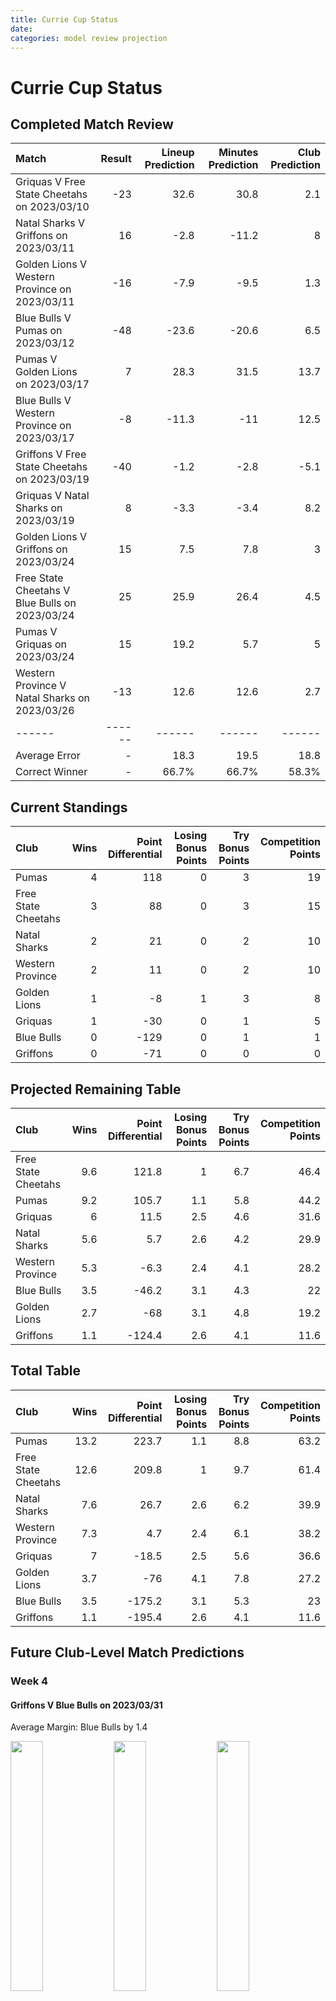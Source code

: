 ```yaml
---  
title: Currie Cup Status  
date:   
categories: model review projection  
---
```

# Currie Cup Status

## Completed Match Review


| Match                                          |   Result |   Lineup Prediction |   Minutes Prediction |   Club Prediction |
|:-----------------------------------------------|---------:|--------------------:|---------------------:|------------------:|
| Griquas V Free State Cheetahs on 2023/03/10    |      -23 |                32.6 |                 30.8 |               2.1 |
| Natal Sharks V Griffons on 2023/03/11          |       16 |                -2.8 |                -11.2 |               8   |
| Golden Lions V Western Province on 2023/03/11  |      -16 |                -7.9 |                 -9.5 |               1.3 |
| Blue Bulls V Pumas on 2023/03/12               |      -48 |               -23.6 |                -20.6 |               6.5 |
| Pumas V Golden Lions on 2023/03/17             |        7 |                28.3 |                 31.5 |              13.7 |
| Blue Bulls V Western Province on 2023/03/17    |       -8 |               -11.3 |                -11   |              12.5 |
| Griffons V Free State Cheetahs on 2023/03/19   |      -40 |                -1.2 |                 -2.8 |              -5.1 |
| Griquas V Natal Sharks on 2023/03/19           |        8 |                -3.3 |                 -3.4 |               8.2 |
| Golden Lions V Griffons on 2023/03/24          |       15 |                 7.5 |                  7.8 |               3   |
| Free State Cheetahs V Blue Bulls on 2023/03/24 |       25 |                25.9 |                 26.4 |               4.5 |
| Pumas V Griquas on 2023/03/24                  |       15 |                19.2 |                  5.7 |               5   |
| Western Province V Natal Sharks on 2023/03/26  |      -13 |                12.6 |                 12.6 |               2.7 |
| ------ | ------ | ------ | ------ | ------ |
| Average Error |       - | 18.3 | 19.5 | 18.8 |
| Correct Winner |       - | 66.7% | 66.7% | 58.3% |


## Current Standings


| Club                |   Wins |   Point Differential |   Losing Bonus Points |   Try Bonus Points |   Competition Points |
|:--------------------|-------:|---------------------:|----------------------:|-------------------:|---------------------:|
| Pumas               |      4 |                  118 |                     0 |                  3 |                   19 |
| Free State Cheetahs |      3 |                   88 |                     0 |                  3 |                   15 |
| Natal Sharks        |      2 |                   21 |                     0 |                  2 |                   10 |
| Western Province    |      2 |                   11 |                     0 |                  2 |                   10 |
| Golden Lions        |      1 |                   -8 |                     1 |                  3 |                    8 |
| Griquas             |      1 |                  -30 |                     0 |                  1 |                    5 |
| Blue Bulls          |      0 |                 -129 |                     0 |                  1 |                    1 |
| Griffons            |      0 |                  -71 |                     0 |                  0 |                    0 |
## Projected Remaining Table


| Club                |   Wins |   Point Differential |   Losing Bonus Points |   Try Bonus Points |   Competition Points |
|:--------------------|-------:|---------------------:|----------------------:|-------------------:|---------------------:|
| Free State Cheetahs |    9.6 |                121.8 |                   1   |                6.7 |                 46.4 |
| Pumas               |    9.2 |                105.7 |                   1.1 |                5.8 |                 44.2 |
| Griquas             |    6   |                 11.5 |                   2.5 |                4.6 |                 31.6 |
| Natal Sharks        |    5.6 |                  5.7 |                   2.6 |                4.2 |                 29.9 |
| Western Province    |    5.3 |                 -6.3 |                   2.4 |                4.1 |                 28.2 |
| Blue Bulls          |    3.5 |                -46.2 |                   3.1 |                4.3 |                 22   |
| Golden Lions        |    2.7 |                -68   |                   3.1 |                4.8 |                 19.2 |
| Griffons            |    1.1 |               -124.4 |                   2.6 |                4.1 |                 11.6 |
## Total Table


| Club                |   Wins |   Point Differential |   Losing Bonus Points |   Try Bonus Points |   Competition Points |
|:--------------------|-------:|---------------------:|----------------------:|-------------------:|---------------------:|
| Pumas               |   13.2 |                223.7 |                   1.1 |                8.8 |                 63.2 |
| Free State Cheetahs |   12.6 |                209.8 |                   1   |                9.7 |                 61.4 |
| Natal Sharks        |    7.6 |                 26.7 |                   2.6 |                6.2 |                 39.9 |
| Western Province    |    7.3 |                  4.7 |                   2.4 |                6.1 |                 38.2 |
| Griquas             |    7   |                -18.5 |                   2.5 |                5.6 |                 36.6 |
| Golden Lions        |    3.7 |                -76   |                   4.1 |                7.8 |                 27.2 |
| Blue Bulls          |    3.5 |               -175.2 |                   3.1 |                5.3 |                 23   |
| Griffons            |    1.1 |               -195.4 |                   2.6 |                4.1 |                 11.6 |
## Future Club-Level Match Predictions

### Week 4

#### Griffons V Blue Bulls on 2023/03/31


Average Margin: Blue Bulls by 1.4

<p float="left">
<img src="plots/performances_Griffons_V_Blue Bulls_4.png" width="32%" />
<img src="plots/resultbar_Griffons_V_Blue Bulls_4.png" width="32%" />
<img src="plots/spreads_Griffons_V_Blue Bulls_4.png" width="32%" />
</p>

#### Free State Cheetahs V Pumas on 2023/03/31


Average Margin: Free State Cheetahs by 4.5

<p float="left">
<img src="plots/performances_Free State Cheetahs_V_Pumas_4.png" width="32%" />
<img src="plots/resultbar_Free State Cheetahs_V_Pumas_4.png" width="32%" />
<img src="plots/spreads_Free State Cheetahs_V_Pumas_4.png" width="32%" />
</p>

#### Golden Lions V Natal Sharks on 2023/04/01


Average Margin: Natal Sharks by 4.1

<p float="left">
<img src="plots/performances_Golden Lions_V_Natal Sharks_4.png" width="32%" />
<img src="plots/resultbar_Golden Lions_V_Natal Sharks_4.png" width="32%" />
<img src="plots/spreads_Golden Lions_V_Natal Sharks_4.png" width="32%" />
</p>

#### Western Province V Griquas on 2023/04/01


Average Margin: Western Province by 3.5

<p float="left">
<img src="plots/performances_Western Province_V_Griquas_4.png" width="32%" />
<img src="plots/resultbar_Western Province_V_Griquas_4.png" width="32%" />
<img src="plots/spreads_Western Province_V_Griquas_4.png" width="32%" />
</p>

### Week 5

#### Blue Bulls V Griquas on 2023/04/07


Average Margin: Griquas by 0.8

<p float="left">
<img src="plots/performances_Blue Bulls_V_Griquas_5.png" width="32%" />
<img src="plots/resultbar_Blue Bulls_V_Griquas_5.png" width="32%" />
<img src="plots/spreads_Blue Bulls_V_Griquas_5.png" width="32%" />
</p>

#### Natal Sharks V Pumas on 2023/04/07


Average Margin: Pumas by 4.7

<p float="left">
<img src="plots/performances_Natal Sharks_V_Pumas_5.png" width="32%" />
<img src="plots/resultbar_Natal Sharks_V_Pumas_5.png" width="32%" />
<img src="plots/spreads_Natal Sharks_V_Pumas_5.png" width="32%" />
</p>

#### Golden Lions V Free State Cheetahs on 2023/04/09


Average Margin: Free State Cheetahs by 13.2

<p float="left">
<img src="plots/performances_Golden Lions_V_Free State Cheetahs_5.png" width="32%" />
<img src="plots/resultbar_Golden Lions_V_Free State Cheetahs_5.png" width="32%" />
<img src="plots/spreads_Golden Lions_V_Free State Cheetahs_5.png" width="32%" />
</p>

#### Western Province V Griffons on 2023/04/09


Average Margin: Western Province by 12.4

<p float="left">
<img src="plots/performances_Western Province_V_Griffons_5.png" width="32%" />
<img src="plots/resultbar_Western Province_V_Griffons_5.png" width="32%" />
<img src="plots/spreads_Western Province_V_Griffons_5.png" width="32%" />
</p>

### Week 6

#### Natal Sharks V Blue Bulls on 2023/04/14


Average Margin: Natal Sharks by 9.9

<p float="left">
<img src="plots/performances_Natal Sharks_V_Blue Bulls_6.png" width="32%" />
<img src="plots/resultbar_Natal Sharks_V_Blue Bulls_6.png" width="32%" />
<img src="plots/spreads_Natal Sharks_V_Blue Bulls_6.png" width="32%" />
</p>

#### Western Province V Free State Cheetahs on 2023/04/15


Average Margin: Free State Cheetahs by 7.5

<p float="left">
<img src="plots/performances_Western Province_V_Free State Cheetahs_6.png" width="32%" />
<img src="plots/resultbar_Western Province_V_Free State Cheetahs_6.png" width="32%" />
<img src="plots/spreads_Western Province_V_Free State Cheetahs_6.png" width="32%" />
</p>

#### Griffons V Pumas on 2023/04/16


Average Margin: Pumas by 15.2

<p float="left">
<img src="plots/performances_Griffons_V_Pumas_6.png" width="32%" />
<img src="plots/resultbar_Griffons_V_Pumas_6.png" width="32%" />
<img src="plots/spreads_Griffons_V_Pumas_6.png" width="32%" />
</p>

#### Golden Lions V Griquas on 2023/04/16


Average Margin: Griquas by 2.2

<p float="left">
<img src="plots/performances_Golden Lions_V_Griquas_6.png" width="32%" />
<img src="plots/resultbar_Golden Lions_V_Griquas_6.png" width="32%" />
<img src="plots/spreads_Golden Lions_V_Griquas_6.png" width="32%" />
</p>

### Week 7

#### Pumas V Western Province on 2023/04/21


Average Margin: Pumas by 13.6

<p float="left">
<img src="plots/performances_Pumas_V_Western Province_7.png" width="32%" />
<img src="plots/resultbar_Pumas_V_Western Province_7.png" width="32%" />
<img src="plots/spreads_Pumas_V_Western Province_7.png" width="32%" />
</p>

#### Blue Bulls V Golden Lions on 2023/04/22


Average Margin: Blue Bulls by 4.9

<p float="left">
<img src="plots/performances_Blue Bulls_V_Golden Lions_7.png" width="32%" />
<img src="plots/resultbar_Blue Bulls_V_Golden Lions_7.png" width="32%" />
<img src="plots/spreads_Blue Bulls_V_Golden Lions_7.png" width="32%" />
</p>

#### Griquas V Griffons on 2023/04/23


Average Margin: Griquas by 12.6

<p float="left">
<img src="plots/performances_Griquas_V_Griffons_7.png" width="32%" />
<img src="plots/resultbar_Griquas_V_Griffons_7.png" width="32%" />
<img src="plots/spreads_Griquas_V_Griffons_7.png" width="32%" />
</p>

#### Free State Cheetahs V Natal Sharks on 2023/04/23


Average Margin: Free State Cheetahs by 11.9

<p float="left">
<img src="plots/performances_Free State Cheetahs_V_Natal Sharks_7.png" width="32%" />
<img src="plots/resultbar_Free State Cheetahs_V_Natal Sharks_7.png" width="32%" />
<img src="plots/spreads_Free State Cheetahs_V_Natal Sharks_7.png" width="32%" />
</p>

### Week 8

#### Golden Lions V Pumas on 2023/04/28


Average Margin: Pumas by 11.8

<p float="left">
<img src="plots/performances_Golden Lions_V_Pumas_8.png" width="32%" />
<img src="plots/resultbar_Golden Lions_V_Pumas_8.png" width="32%" />
<img src="plots/spreads_Golden Lions_V_Pumas_8.png" width="32%" />
</p>

#### Free State Cheetahs V Griffons on 2023/04/28


Average Margin: Free State Cheetahs by 22.9

<p float="left">
<img src="plots/performances_Free State Cheetahs_V_Griffons_8.png" width="32%" />
<img src="plots/resultbar_Free State Cheetahs_V_Griffons_8.png" width="32%" />
<img src="plots/spreads_Free State Cheetahs_V_Griffons_8.png" width="32%" />
</p>

#### Natal Sharks V Griquas on 2023/04/29


Average Margin: Natal Sharks by 5.2

<p float="left">
<img src="plots/performances_Natal Sharks_V_Griquas_8.png" width="32%" />
<img src="plots/resultbar_Natal Sharks_V_Griquas_8.png" width="32%" />
<img src="plots/spreads_Natal Sharks_V_Griquas_8.png" width="32%" />
</p>

#### Western Province V Blue Bulls on 2023/04/29


Average Margin: Western Province by 7.7

<p float="left">
<img src="plots/performances_Western Province_V_Blue Bulls_8.png" width="32%" />
<img src="plots/resultbar_Western Province_V_Blue Bulls_8.png" width="32%" />
<img src="plots/spreads_Western Province_V_Blue Bulls_8.png" width="32%" />
</p>

### Week 9

#### Griquas V Golden Lions on 2023/05/05


Average Margin: Griquas by 8.9

<p float="left">
<img src="plots/performances_Griquas_V_Golden Lions_9.png" width="32%" />
<img src="plots/resultbar_Griquas_V_Golden Lions_9.png" width="32%" />
<img src="plots/spreads_Griquas_V_Golden Lions_9.png" width="32%" />
</p>

#### Pumas V Griffons on 2023/05/05


Average Margin: Pumas by 21.6

<p float="left">
<img src="plots/performances_Pumas_V_Griffons_9.png" width="32%" />
<img src="plots/resultbar_Pumas_V_Griffons_9.png" width="32%" />
<img src="plots/spreads_Pumas_V_Griffons_9.png" width="32%" />
</p>

#### Free State Cheetahs V Western Province on 2023/05/06


Average Margin: Free State Cheetahs by 14.0

<p float="left">
<img src="plots/performances_Free State Cheetahs_V_Western Province_9.png" width="32%" />
<img src="plots/resultbar_Free State Cheetahs_V_Western Province_9.png" width="32%" />
<img src="plots/spreads_Free State Cheetahs_V_Western Province_9.png" width="32%" />
</p>

#### Blue Bulls V Natal Sharks on 2023/05/06


Average Margin: Natal Sharks by 2.8

<p float="left">
<img src="plots/performances_Blue Bulls_V_Natal Sharks_9.png" width="32%" />
<img src="plots/resultbar_Blue Bulls_V_Natal Sharks_9.png" width="32%" />
<img src="plots/spreads_Blue Bulls_V_Natal Sharks_9.png" width="32%" />
</p>

### Week 10

#### Griffons V Western Province on 2023/05/12


Average Margin: Western Province by 5.3

<p float="left">
<img src="plots/performances_Griffons_V_Western Province_10.png" width="32%" />
<img src="plots/resultbar_Griffons_V_Western Province_10.png" width="32%" />
<img src="plots/spreads_Griffons_V_Western Province_10.png" width="32%" />
</p>

#### Pumas V Natal Sharks on 2023/05/12


Average Margin: Pumas by 10.8

<p float="left">
<img src="plots/performances_Pumas_V_Natal Sharks_10.png" width="32%" />
<img src="plots/resultbar_Pumas_V_Natal Sharks_10.png" width="32%" />
<img src="plots/spreads_Pumas_V_Natal Sharks_10.png" width="32%" />
</p>

#### Griquas V Blue Bulls on 2023/05/13


Average Margin: Griquas by 7.6

<p float="left">
<img src="plots/performances_Griquas_V_Blue Bulls_10.png" width="32%" />
<img src="plots/resultbar_Griquas_V_Blue Bulls_10.png" width="32%" />
<img src="plots/spreads_Griquas_V_Blue Bulls_10.png" width="32%" />
</p>

#### Free State Cheetahs V Golden Lions on 2023/05/13


Average Margin: Free State Cheetahs by 19.5

<p float="left">
<img src="plots/performances_Free State Cheetahs_V_Golden Lions_10.png" width="32%" />
<img src="plots/resultbar_Free State Cheetahs_V_Golden Lions_10.png" width="32%" />
<img src="plots/spreads_Free State Cheetahs_V_Golden Lions_10.png" width="32%" />
</p>

### Week 11

#### Western Province V Pumas on 2023/05/19


Average Margin: Pumas by 6.2

<p float="left">
<img src="plots/performances_Western Province_V_Pumas_11.png" width="32%" />
<img src="plots/resultbar_Western Province_V_Pumas_11.png" width="32%" />
<img src="plots/spreads_Western Province_V_Pumas_11.png" width="32%" />
</p>

#### Natal Sharks V Free State Cheetahs on 2023/05/19


Average Margin: Free State Cheetahs by 5.4

<p float="left">
<img src="plots/performances_Natal Sharks_V_Free State Cheetahs_11.png" width="32%" />
<img src="plots/resultbar_Natal Sharks_V_Free State Cheetahs_11.png" width="32%" />
<img src="plots/spreads_Natal Sharks_V_Free State Cheetahs_11.png" width="32%" />
</p>

#### Griffons V Griquas on 2023/05/20


Average Margin: Griquas by 5.2

<p float="left">
<img src="plots/performances_Griffons_V_Griquas_11.png" width="32%" />
<img src="plots/resultbar_Griffons_V_Griquas_11.png" width="32%" />
<img src="plots/spreads_Griffons_V_Griquas_11.png" width="32%" />
</p>

#### Golden Lions V Blue Bulls on 2023/05/20


Average Margin: Golden Lions by 2.4

<p float="left">
<img src="plots/performances_Golden Lions_V_Blue Bulls_11.png" width="32%" />
<img src="plots/resultbar_Golden Lions_V_Blue Bulls_11.png" width="32%" />
<img src="plots/spreads_Golden Lions_V_Blue Bulls_11.png" width="32%" />
</p>

### Week 12

#### Natal Sharks V Griffons on 2023/05/26


Average Margin: Natal Sharks by 13.8

<p float="left">
<img src="plots/performances_Natal Sharks_V_Griffons_12.png" width="32%" />
<img src="plots/resultbar_Natal Sharks_V_Griffons_12.png" width="32%" />
<img src="plots/spreads_Natal Sharks_V_Griffons_12.png" width="32%" />
</p>

#### Western Province V Golden Lions on 2023/05/26


Average Margin: Western Province by 8.3

<p float="left">
<img src="plots/performances_Western Province_V_Golden Lions_12.png" width="32%" />
<img src="plots/resultbar_Western Province_V_Golden Lions_12.png" width="32%" />
<img src="plots/spreads_Western Province_V_Golden Lions_12.png" width="32%" />
</p>

#### Free State Cheetahs V Griquas on 2023/05/27


Average Margin: Free State Cheetahs by 13.9

<p float="left">
<img src="plots/performances_Free State Cheetahs_V_Griquas_12.png" width="32%" />
<img src="plots/resultbar_Free State Cheetahs_V_Griquas_12.png" width="32%" />
<img src="plots/spreads_Free State Cheetahs_V_Griquas_12.png" width="32%" />
</p>

#### Pumas V Blue Bulls on 2023/05/27


Average Margin: Pumas by 17.5

<p float="left">
<img src="plots/performances_Pumas_V_Blue Bulls_12.png" width="32%" />
<img src="plots/resultbar_Pumas_V_Blue Bulls_12.png" width="32%" />
<img src="plots/spreads_Pumas_V_Blue Bulls_12.png" width="32%" />
</p>

### Week 13

#### Griquas V Western Province on 2023/06/02


Average Margin: Griquas by 3.4

<p float="left">
<img src="plots/performances_Griquas_V_Western Province_13.png" width="32%" />
<img src="plots/resultbar_Griquas_V_Western Province_13.png" width="32%" />
<img src="plots/spreads_Griquas_V_Western Province_13.png" width="32%" />
</p>

#### Blue Bulls V Griffons on 2023/06/02


Average Margin: Blue Bulls by 7.4

<p float="left">
<img src="plots/performances_Blue Bulls_V_Griffons_13.png" width="32%" />
<img src="plots/resultbar_Blue Bulls_V_Griffons_13.png" width="32%" />
<img src="plots/spreads_Blue Bulls_V_Griffons_13.png" width="32%" />
</p>

#### Pumas V Free State Cheetahs on 2023/06/03


Average Margin: Pumas by 2.3

<p float="left">
<img src="plots/performances_Pumas_V_Free State Cheetahs_13.png" width="32%" />
<img src="plots/resultbar_Pumas_V_Free State Cheetahs_13.png" width="32%" />
<img src="plots/spreads_Pumas_V_Free State Cheetahs_13.png" width="32%" />
</p>

#### Golden Lions V Natal Sharks on 2023/06/03


Average Margin: Natal Sharks by 4.1

<p float="left">
<img src="plots/performances_Golden Lions_V_Natal Sharks_13.png" width="32%" />
<img src="plots/resultbar_Golden Lions_V_Natal Sharks_13.png" width="32%" />
<img src="plots/spreads_Golden Lions_V_Natal Sharks_13.png" width="32%" />
</p>

### Week 14

#### Griquas V Pumas on 2023/06/09


Average Margin: Pumas by 6.5

<p float="left">
<img src="plots/performances_Griquas_V_Pumas_14.png" width="32%" />
<img src="plots/resultbar_Griquas_V_Pumas_14.png" width="32%" />
<img src="plots/spreads_Griquas_V_Pumas_14.png" width="32%" />
</p>

#### Golden Lions V Griffons on 2023/06/09


Average Margin: Golden Lions by 6.6

<p float="left">
<img src="plots/performances_Golden Lions_V_Griffons_14.png" width="32%" />
<img src="plots/resultbar_Golden Lions_V_Griffons_14.png" width="32%" />
<img src="plots/spreads_Golden Lions_V_Griffons_14.png" width="32%" />
</p>

#### Blue Bulls V Free State Cheetahs on 2023/06/10


Average Margin: Free State Cheetahs by 11.2

<p float="left">
<img src="plots/performances_Blue Bulls_V_Free State Cheetahs_14.png" width="32%" />
<img src="plots/resultbar_Blue Bulls_V_Free State Cheetahs_14.png" width="32%" />
<img src="plots/spreads_Blue Bulls_V_Free State Cheetahs_14.png" width="32%" />
</p>

#### Western Province V Natal Sharks on 2023/06/10


Average Margin: Western Province by 1.2

<p float="left">
<img src="plots/performances_Western Province_V_Natal Sharks_14.png" width="32%" />
<img src="plots/resultbar_Western Province_V_Natal Sharks_14.png" width="32%" />
<img src="plots/spreads_Western Province_V_Natal Sharks_14.png" width="32%" />
</p>
